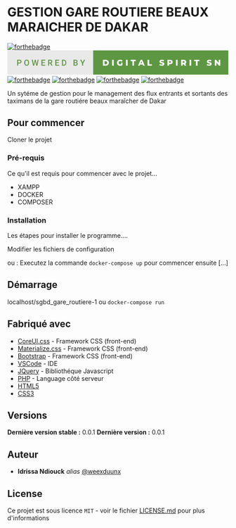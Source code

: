 # GESTION GARE ROUTIERE BEAUX MARAICHER DE DAKAR

[![forthebadge](http://forthebadge.com/images/badges/built-with-love.svg)]() 
[![forthebadge](https://github.com/weexduunx/sgbd_gare_routiere/blob/b050f7c97beb33ee0571cda5579c2020504fc384/images/powered-by-digital-spirit-sn.svg)](https://www.linkedin.com/in/idrissa-ndiouck-82a426155/)
[![forthebadge](https://forthebadge.com/images/badges/validated-html5.svg)]()
[![forthebadge](https://forthebadge.com/images/badges/works-on-my-machine.svg)]()
[![forthebadge](https://forthebadge.com/images/badges/made-with-javascript.svg)]()
[![forthebadge](https://forthebadge.com/images/badges/fixed-bugs.svg)]()

Un sytéme de gestion pour le management des flux entrants et sortants des taximans de la gare routiére
beaux maraîcher de Dakar

## Pour commencer

Cloner le projet

### Pré-requis

Ce qu'il est requis pour commencer avec le projet...

- XAMPP
- DOCKER
- COMPOSER


### Installation

Les étapes pour installer le programme....

Modifier les fichiers de configuration

ou : Executez la commande ``docker-compose up`` pour commencer ensuite [...]


## Démarrage

localhost/sgbd_gare_routiere-1 ou ``docker-compose run``

## Fabriqué avec

* [CoreUI.css](https://coreui.io) - Framework CSS (front-end)
* [Materialize.css](http://materializecss.com) - Framework CSS (front-end)
* [Bootstrap](https://getbootstrap.com/) - Framework CSS (front-end)
* [VSCode](https://code.visualstudio.com/) - IDE
* [JQuery](https://jquery.com/) - Bibliothéque Javascript
* [PHP](https://www.php.net/) - Language côté serveur
* [HTML5](https://fr.wikipedia.org/wiki/HTML5)
* [CSS3](https://fr.wikipedia.org/wiki/Feuilles_de_style_en_cascade#:~:text=CSS3%20devient%20%C2%AB%20modulaire%20%C2%BB%2C%20afin,des%20sous%2Densembles%20de%20CSS3)


## Versions

**Dernière version stable :** 0.0.1
**Dernière version :** 0.0.1

## Auteur

* **Idrissa Ndiouck** _alias_ [@weexduunx](https://github.com/weexduunx)


## License

Ce projet est sous licence ``MIT`` - voir le fichier [LICENSE.md](LICENSE) pour plus d'informations


